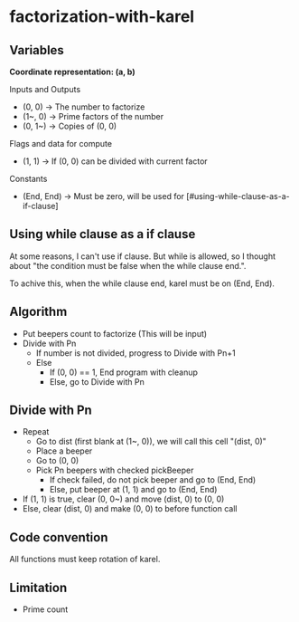 # factorization-with-karel

## Variables

**Coordinate representation: (a, b)**

Inputs and Outputs
- (0, 0) -> The number to factorize
- (1~, 0) -> Prime factors of the number
- (0, 1~) -> Copies of (0, 0)

Flags and data for compute
- (1, 1) -> If (0, 0) can be divided with current factor

Constants
- (End, End) -> Must be zero, will be used for [#using-while-clause-as-a-if-clause]

## Using while clause as a if clause

At some reasons, I can't use if clause. But while is allowed, so I thought about "the condition must be false when the while clause end.".

To achive this, when the while clause end, karel must be on (End, End).

## Algorithm

- Put beepers count to factorize (This will be input)
- Divide with Pn
    - If number is not divided, progress to Divide with Pn+1
    - Else
        - If (0, 0) == 1, End program with cleanup
        - Else, go to Divide with Pn

## Divide with Pn

- Repeat
    - Go to dist (first blank at (1~, 0)), we will call this cell "(dist, 0)"
    - Place a beeper
    - Go to (0, 0)
    - Pick Pn beepers with checked pickBeeper
        - If check failed, do not pick beeper and go to (End, End)
        - Else, put beeper at (1, 1) and go to (End, End)
- If (1, 1) is true, clear (0, 0~) and move (dist, 0) to (0, 0)
- Else, clear (dist, 0) and make (0, 0) to before function call

## Code convention

All functions must keep rotation of karel.

## Limitation

- Prime count